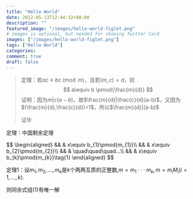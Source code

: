 ```yaml
---
title: "Hello World"
date: 2022-05-13T12:44:32+08:00
description: ""
featured_image: "/images/hello-world-figlet.png"
# images is optional, but needed for showing Twitter Card
images: ["/images/hello-world-figlet.png"]
tags: ["Hello World"]
categories:
comment: true
draft: false
---
```


> 定理：若$ac\equiv bc \pmod m$，且若$(m,c)=d$，则
> $$
> a\equiv b \pmod{\frac{m}{d}}
> $$
> 证明：因为$m|c(a-b)$，故$\frac{m}{d}|\frac{c}{d}(a-b)$，又因为$(\frac{m}{d},\frac{c}{d})=1$，所以$\frac{m}{d}|(a-b)$
>
> 证毕

定理：中国剩余定理
<div>
$$
\begin{aligned}
&& & x\equiv b_{1}\pmod{m_{1}}\\
&& & x\equiv b_{2}\pmod{m_{2}}\\
&& & \quad\quad\quad...\\
&& & x\equiv b_{k}\pmod{m_{k}}\tag{1}
\end{aligned}
$$
</div>

定理$1$：设$m_{1},m_{2},...,m_{k}$是$k$个两两互质的正整数,$m=m_{1}···m_{k},m=m_{i}M_{i}(i=1,...,k)$.

则同余式组$(1)$有唯一解